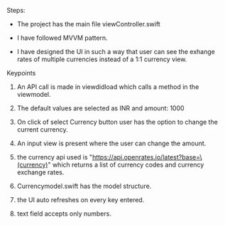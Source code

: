 Steps:

- The project has the main file viewController.swift

- I have followed MVVM pattern.

- I have designed the UI in such a way that user can see the exhange rates of multiple currencies instead of a 1:1 currency view.

Keypoints

1) An API call is made in viewdidload  which calls a method in the viewmodel.
2) The default values are selected as INR and amount: 1000
3) On click of select Currency button user has the option to change the current currency.
4) An input view is present where the user can change the amount.

5) the currency api used is "https://api.openrates.io/latest?base=\(currency)" which returns a list of currency codes and currency exchange rates.
6) Currencymodel.swift has the model structure.
7) the UI auto refreshes on every key entered.
8) text field accepts only numbers.

